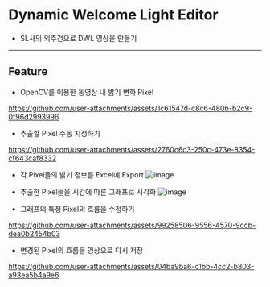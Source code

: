 # Dynamic Welcome Light Editor
- SL사의 외주건으로 DWL 영상을 만들기

---
## Feature 

- OpenCV를 이용한 동영상 내 밝기 변화 Pixel

https://github.com/user-attachments/assets/1c61547d-c8c6-480b-b2c9-0f96d2993996

-  추출할 Pixel 수동 지정하기
  
https://github.com/user-attachments/assets/2760c6c3-250c-473e-8354-cf643caf8332

- 각 Pixel들의 밝기 정보를 Excel에 Export
  ![image](https://github.com/user-attachments/assets/2ab3edef-8219-4fb8-bc6b-09a5f80a1dc3)

- 추출한 Pixel들을 시간에 따른 그래프로 시각화
  ![image](https://github.com/user-attachments/assets/d6fac28b-df95-46b9-b17a-112b8be6a438)

- 그래프의 특정 Pixel의 흐름을 수정하기
  
https://github.com/user-attachments/assets/99258506-9556-4570-9ccb-dea0b2454b03

- 변경된 Pixel의 흐름을 영상으로 다시 저장
  
https://github.com/user-attachments/assets/04ba9ba6-c1bb-4cc2-b803-a93ea5b4a9e6

